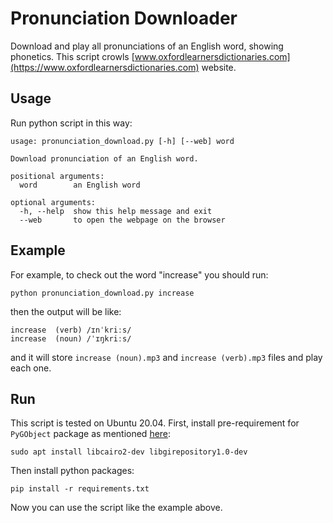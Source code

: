 # Pronunciation Downloader
Download and play all pronunciations of an English word, showing phonetics.
This script crowls [www.oxfordlearnersdictionaries.com](https://www.oxfordlearnersdictionaries.com) website.

## Usage
Run python script in this way:
```
usage: pronunciation_download.py [-h] [--web] word

Download pronunciation of an English word.

positional arguments:
  word        an English word

optional arguments:
  -h, --help  show this help message and exit
  --web       to open the webpage on the browser
```

## Example
For example, to check out the word "increase" you should run:
```
python pronunciation_download.py increase
```
then the output will be like:
```
increase  (verb) /ɪnˈkriːs/
increase  (noun) /ˈɪŋkriːs/
```
and it will store `increase (noun).mp3` and `increase (verb).mp3` files and play each one.

## Run
This script is tested on Ubuntu 20.04. First, install pre-requirement for `PyGObject`
package as mentioned [here](https://github.com/pygobject/pycairo/issues/89):
```
sudo apt install libcairo2-dev libgirepository1.0-dev
```

Then install python packages:
```
pip install -r requirements.txt
```
Now you can use the script like the example above.

